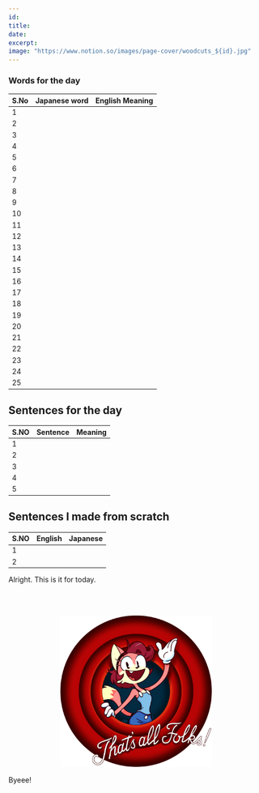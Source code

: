 ```yaml
---
id:
title:
date:
excerpt:
image: "https://www.notion.so/images/page-cover/woodcuts_${id}.jpg"
---
```


### Words for the day

| S.No | Japanese word | English Meaning |
| :--- | :------------ | :-------------- |
| 1    |               |                 |
| 2    |               |                 |
| 3    |               |                 |
| 4    |               |                 |
| 5    |               |                 |
| 6    |               |                 |
| 7    |               |                 |
| 8    |               |                 |
| 9    |               |                 |
| 10   |               |                 |
| 11   |               |                 |
| 12   |               |                 |
| 13   |               |                 |
| 14   |               |                 |
| 15   |               |                 |
| 16   |               |                 |
| 17   |               |                 |
| 18   |               |                 |
| 19   |               |                 |
| 20   |               |                 |
| 21   |               |                 |
| 22   |               |                 |
| 23   |               |                 |
| 24   |               |                 |
| 25   |               |                 |

## Sentences for the day

| S.NO | Sentence | Meaning |
| :--- | :------- | :------ |
| 1    |          |         |
| 2    |          |         |
| 3    |          |         |
| 4    |          |         |
| 5    |          |         |

## Sentences I made from scratch

| S.NO | English | Japanese |
| :--- | :------ | :------- |
| 1    |         |          |
| 2    |         |          |

Alright. This is it for today.

<br>
<br>
<p align="center">
<img src="https://raw.githubusercontent.com/ABSanthosh/Nihongo/main/Assets/thatsallfolks.png" alt="That's all folks!" width="300px"  />
</p>

Byeee!
